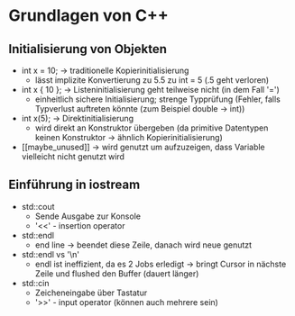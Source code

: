 # Grundlagen von C++

## Initialisierung von Objekten
- int x = 10; → traditionelle Kopierinitialisierung 
  - lässt implizite Konvertierung zu 5.5 zu int = 5 (.5 geht verloren)
- int x { 10 }; → Listeninitialisierung geht teilweise nicht (in dem Fall '=')
  - einheitlich sichere Initialisierung; strenge Typprüfung (Fehler, falls Typverlust auftreten könnte (zum Beispiel double → int))
- int x(5); → Direktinitialisierung
  - wird direkt an Konstruktor übergeben (da primitive Datentypen keinen Konstruktor → ähnlich Kopierinitialisierung)
- [[maybe_unused]] → wird genutzt um aufzuzeigen, dass Variable vielleicht nicht genutzt wird

## Einführung in iostream
- std::cout
  - Sende Ausgabe zur Konsole
  - '<<' - insertion operator
- std::endl
  - end line → beendet diese Zeile, danach wird neue genutzt
- std::endl vs '\n'
  - endl ist ineffizient, da es 2 Jobs erledigt → bringt Cursor in nächste Zeile und flushed den Buffer (dauert länger)
- std::cin
  - Zeicheneingabe über Tastatur
  - '>>' - input operator (können auch mehrere sein)